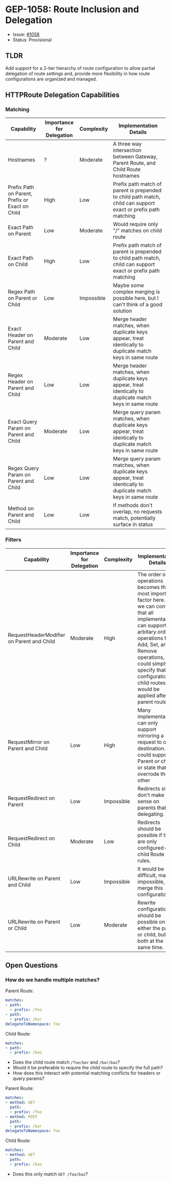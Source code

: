 # GEP-1058: Route Inclusion and Delegation

- Issue: [#1058](https://github.com/kubernetes-sigs/gateway-api/issues/1058)
- Status: Provisional

## TLDR

Add support for a 2-tier hierarchy of route configuration to allow partial
delegation of route settings and, provide more flexibility in how route
configurations are organized and managed.

## HTTPRoute Delegation Capabilities

### Matching
| Capability | Importance for Delegation | Complexity | Implementation Details |
|---|---|---|---|
| Hostnames | ? | Moderate | A three way intersection between Gateway, Parent Route, and Child Route hostnames |
| Prefix Path on Parent, Prefix or Exact on Child | High | Low | Prefix path match of parent is prepended to child path match, child can support exact or prefix path matching |
| Exact Path on Parent | Low | Moderate | Would require only "/" matches on child route |
| Exact Path on Child | High | Low | Prefix path match of parent is prepended to child path match, child can support exact or prefix path matching |
| Regex Path on Parent or Child | Low | Impossible | Maybe some complex merging is possible here, but I can't think of a good solution |
| Exact Header on Parent and Child | Moderate | Low | Merge header matches, when duplicate keys appear, treat identically to duplicate match keys in same route |
| Regex Header on Parent and Child | Low | Low | Merge header matches, when duplicate keys appear, treat identically to duplicate match keys in same route |
| Exact Query Param on Parent and Child | Moderate | Low | Merge query param matches, when duplicate keys appear, treat identically to duplicate match keys in same route |
| Regex Query Param on Parent and Child | Low | Low | Merge query param matches, when duplicate keys appear, treat identically to duplicate match keys in same route |
| Method on Parent and Child | Low | Low | If methods don't overlap, no requests match, potentially surface in status |

### Filters

| Capability | Importance for Delegation | Complexity | Implementation Details |
|---|---|---|---|
| RequestHeaderModifier on Parent and Child | Moderate | High | The order of operations becomes the most important factor here. If we can confirm that all implementations can support an arbitary order of operations for Add, Set, and Remove operations, we could simply specify that configuration on child routes would be applied after parent routes. |
| RequestMirror on Parent and Child | Low | High | Many implementations can only support mirroring a request to one destination. We could support Parent _or_ child, or state that one overrode the other |
| RequestRedirect on Parent | Low | Impossible | Redirects simply don't make sense on parents that are delegating. |
| RequestRedirect on Child | Moderate | Low | Redirects should be possible if they are only configured on child Route rules. |
| URLRewrite on Parent and Child | Low | Impossible | It would be very difficult, maybe impossible, to merge this configuration. |
| URLRewrite on Parent or Child | Low | Moderate | Rewrite configuration should be possible on either the parent or child, but not both at the same time. |


## Open Questions

### How do we handle multiple matches?

Parent Route:

```yaml
matches:
- path:
  - prefix: /foo
- path:
  - prefix: /bar
delegateToNamespace: foo
```

Child Route:

```yaml
matches:
- path:
  - prefix: /baz
```

* Does the child route match `/foo/bar` and `/bar/baz`?
* Would it be preferable to require the child route to specify the full path?
* How does this interact with potential matching conflicts for headers or query params?

Parent Route:

```yaml
matches:
- method: GET
  path:
  - prefix: /foo
- method: POST
  path:
  - prefix: /bar
delegateToNamespace: foo
```

Child Route:

```yaml
matches:
- method: GET
  path:
  - prefix: /baz
```

* Does this only match `GET /foo/baz`?